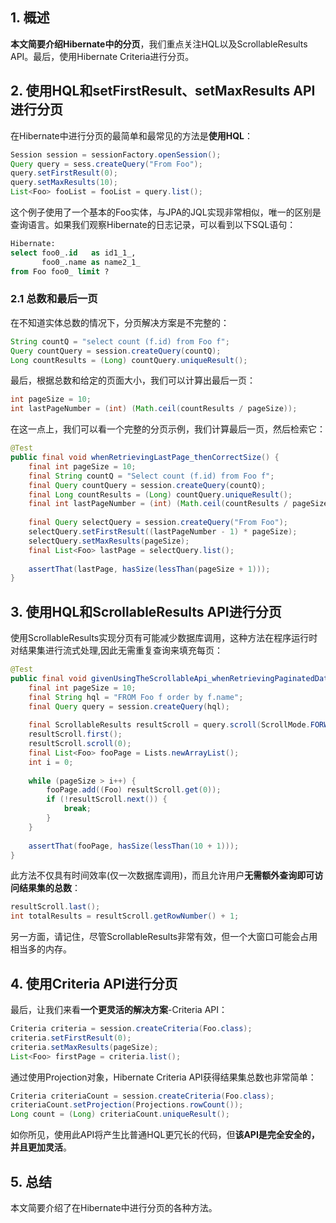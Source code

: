 ## 1. 概述

**本文简要介绍Hibernate中的分页**，我们重点关注HQL以及ScrollableResults API。最后，使用Hibernate Criteria进行分页。

## 2. 使用HQL和setFirstResult、setMaxResults API进行分页

在Hibernate中进行分页的最简单和最常见的方法是**使用HQL**：

```java
Session session = sessionFactory.openSession();
Query query = sess.createQuery("From Foo");
query.setFirstResult(0);
query.setMaxResults(10);
List<Foo> fooList = fooList = query.list();
```

这个例子使用了一个基本的Foo实体，与JPA的JQL实现非常相似，唯一的区别是查询语言。如果我们观察Hibernate的日志记录，可以看到以下SQL语句：

```sql
Hibernate:
select foo0_.id   as id1_1_,
       foo0_.name as name2_1_
from Foo foo0_ limit ?
```

### 2.1 总数和最后一页

在不知道实体总数的情况下，分页解决方案是不完整的：

```java
String countQ = "select count (f.id) from Foo f";
Query countQuery = session.createQuery(countQ);
Long countResults = (Long) countQuery.uniqueResult();
```

最后，根据总数和给定的页面大小，我们可以计算出最后一页：

```java
int pageSize = 10;
int lastPageNumber = (int) (Math.ceil(countResults / pageSize));
```

在这一点上，我们可以看一个完整的分页示例，我们计算最后一页，然后检索它：

```java
@Test
public final void whenRetrievingLastPage_thenCorrectSize() {
    final int pageSize = 10;
    final String countQ = "Select count (f.id) from Foo f";
    final Query countQuery = session.createQuery(countQ);
    final Long countResults = (Long) countQuery.uniqueResult();
    final int lastPageNumber = (int) (Math.ceil(countResults / pageSize));
    
    final Query selectQuery = session.createQuery("From Foo");
    selectQuery.setFirstResult((lastPageNumber - 1) * pageSize);
    selectQuery.setMaxResults(pageSize);
    final List<Foo> lastPage = selectQuery.list();
    
    assertThat(lastPage, hasSize(lessThan(pageSize + 1)));
}
```

## 3. 使用HQL和ScrollableResults API进行分页

使用ScrollableResults实现分页有可能减少数据库调用，这种方法在程序运行时对结果集进行流式处理,因此无需重复查询来填充每页：

```java
@Test
public final void givenUsingTheScrollableApi_whenRetrievingPaginatedData_thenCorrect() {
    final int pageSize = 10;
    final String hql = "FROM Foo f order by f.name";
    final Query query = session.createQuery(hql);
    
    final ScrollableResults resultScroll = query.scroll(ScrollMode.FORWARD_ONLY);
    resultScroll.first();
    resultScroll.scroll(0);
    final List<Foo> fooPage = Lists.newArrayList();
    int i = 0;
    
    while (pageSize > i++) {
        fooPage.add((Foo) resultScroll.get(0));
        if (!resultScroll.next()) {
            break;
        }
    }
    
    assertThat(fooPage, hasSize(lessThan(10 + 1)));
}
```

此方法不仅具有时间效率(仅一次数据库调用)，而且允许用户**无需额外查询即可访问结果集的总数**：

```java
resultScroll.last();
int totalResults = resultScroll.getRowNumber() + 1;
```

另一方面，请记住，尽管ScrollableResults非常有效，但一个大窗口可能会占用相当多的内存。

## 4. 使用Criteria API进行分页

最后，让我们来看**一个更灵活的解决方案**-Criteria API：

```java
Criteria criteria = session.createCriteria(Foo.class);
criteria.setFirstResult(0);
criteria.setMaxResults(pageSize);
List<Foo> firstPage = criteria.list();
```

通过使用Projection对象，Hibernate Criteria API获得结果集总数也非常简单：

```java
Criteria criteriaCount = session.createCriteria(Foo.class);
criteriaCount.setProjection(Projections.rowCount());
Long count = (Long) criteriaCount.uniqueResult();
```

如你所见，使用此API将产生比普通HQL更冗长的代码，但**该API是完全安全的，并且更加灵活**。

## 5. 总结

本文简要介绍了在Hibernate中进行分页的各种方法。